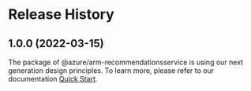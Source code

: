# Release History
    
## 1.0.0 (2022-03-15)

The package of @azure/arm-recommendationsservice is using our next generation design principles. To learn more, please refer to our documentation [Quick Start](https://aka.ms/js-track2-quickstart).
